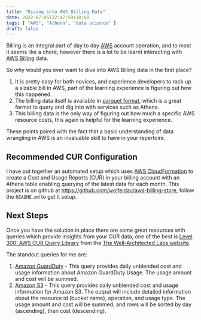 ```yaml
---
title: "Diving into AWS Billing Data"
date: 2022-07-05T22:47:59+10:00
tags: [ "AWS", "Athena", "data science" ]
draft: false
---
```


Billing is an integral part of day to day [AWS](https://aws.amazon.com/) account operation, and to most it seems like a chore, however there is a lot to be learnt interacting with [AWS Billing](https://aws.amazon.com/aws-cost-management/aws-billing/) data. 

So why would you ever want to dive into AWS Billing data in the first place?

1. It is pretty easy for both novices, and experience developers to rack up a sizable bill in AWS, part of the learning experience is figuring out how this happened.
2. The billing data itself is available in [parquet format](https://parquet.apache.org/), which is a great format to query and dig into with services such as Athena.
3. This billing data is the only way of figuring out how much a specific AWS resource costs, this again is helpful for the learning experience.

These points paired with the fact that a basic understanding of data wrangling in AWS is an invaluable skill to have in your repertoire.

## Recommended CUR Configuration

I have put together an automated setup which uses [AWS CloudFormation](https://aws.amazon.com/cloudformation/) to create a Cost and Usage Reports (CUR) in your billing account with an Athena table enabling querying of the latest data for each month. This project is on github at https://github.com/wolfeidau/aws-billing-store, follow the `README.md` to get it setup.

## Next Steps

Once you have the solution in place there are some great resources with queries which provide insights from your CUR data, one of the best is [Level 300: AWS CUR Query Library](https://wellarchitectedlabs.com/cost/300_labs/300_cur_queries/) from the [The Well-Architected Labs website](https://wellarchitectedlabs.com/).

The standout queries for me are:

1. [Amazon GuardDuty](https://wellarchitectedlabs.com/cost/300_labs/300_cur_queries/queries/security_identity__compliance/#amazon-guardduty) - This query provides daily unblended cost and usage information about Amazon GuardDuty Usage. The usage amount and cost will be summed.
2. [Amazon S3](https://wellarchitectedlabs.com/cost/300_labs/300_cur_queries/queries/storage/#amazon-s3) - This query provides daily unblended cost and usage information for Amazon S3. The output will include detailed information about the resource id (bucket name), operation, and usage type. The usage amount and cost will be summed, and rows will be sorted by day (ascending), then cost (descending).